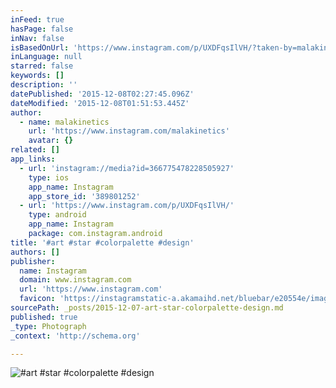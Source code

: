 ```yaml
---
inFeed: true
hasPage: false
inNav: false
isBasedOnUrl: 'https://www.instagram.com/p/UXDFqsIlVH/?taken-by=malakinetics'
inLanguage: null
starred: false
keywords: []
description: ''
datePublished: '2015-12-08T02:27:45.096Z'
dateModified: '2015-12-08T01:51:53.445Z'
author:
  - name: malakinetics
    url: 'https://www.instagram.com/malakinetics'
    avatar: {}
related: []
app_links:
  - url: 'instagram://media?id=366775478228505927'
    type: ios
    app_name: Instagram
    app_store_id: '389801252'
  - url: 'https://www.instagram.com/p/UXDFqsIlVH/'
    type: android
    app_name: Instagram
    package: com.instagram.android
title: '#art #star #colorpalette #design'
authors: []
publisher:
  name: Instagram
  domain: www.instagram.com
  url: 'https://www.instagram.com'
  favicon: 'https://instagramstatic-a.akamaihd.net/bluebar/e20554e/images/ico/favicon.ico'
sourcePath: _posts/2015-12-07-art-star-colorpalette-design.md
published: true
_type: Photograph
_context: 'http://schema.org'

---
```

![#art #star #colorpalette #design](https://s3-us-west-2.amazonaws.com/the-grid-img/p/d3d8c3d3fd5270df3bf1c2f1b913e0ab8f79bbd9.jpg)